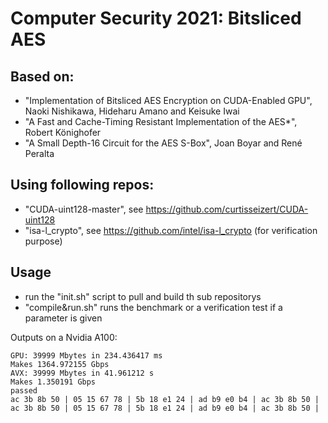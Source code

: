 # Computer Security 2021:  Bitsliced AES

## Based on:
- "Implementation of Bitsliced AES Encryption
on CUDA-Enabled GPU", Naoki Nishikawa, Hideharu Amano and Keisuke Iwai
- "A Fast and Cache-Timing Resistant Implementation
of the AES*", Robert Könighofer
- "A Small Depth-16 Circuit for the AES S-Box", Joan Boyar and René Peralta

## Using following repos:
 - "CUDA-uint128-master", see https://github.com/curtisseizert/CUDA-uint128
 - "isa-l_crypto", see https://github.com/intel/isa-l_crypto (for verification purpose)

## Usage
 - run the "init.sh" script to pull and build th sub repositorys
 - "compile&run.sh" runs the benchmark or a verification test if a parameter is given

Outputs on a Nvidia A100:
```
GPU: 39999 Mbytes in 234.436417 ms
Makes 1364.972155 Gbps
AVX: 39999 Mbytes in 41.961212 s
Makes 1.350191 Gbps
passed
ac 3b 8b 50 | 05 15 67 78 | 5b 18 e1 24 | ad b9 e0 b4 | ac 3b 8b 50 |
ac 3b 8b 50 | 05 15 67 78 | 5b 18 e1 24 | ad b9 e0 b4 | ac 3b 8b 50 |
```
